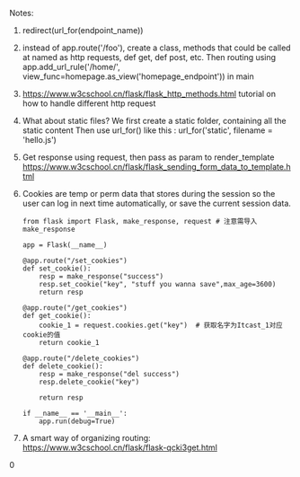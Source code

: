 Notes: 

1. redirect(url_for(endpoint_name))

2. instead of app.route('/foo'), create a class, methods that could be called at named as http requests, def get, def post, etc. Then routing using app.add_url_rule('/home/', view_func=homepage.as_view('homepage_endpoint')) in main

3. https://www.w3cschool.cn/flask/flask_http_methods.html tutorial on how to handle different http request

4. What about static files? 
    We first create a static folder, containing all the static content
    Then use url_for() like this : url_for('static', filename = 'hello.js')

5. Get response using request, then pass as param to render_template
  https://www.w3cschool.cn/flask/flask_sending_form_data_to_template.html

6. Cookies are temp or perm data that stores during the session so the user can log in next time automatically, or save the current session data. 

    ```
    from flask import Flask, make_response, request # 注意需导入 make_response

    app = Flask(__name__)

    @app.route("/set_cookies")
    def set_cookie():
        resp = make_response("success")
        resp.set_cookie("key", "stuff you wanna save",max_age=3600)
        return resp

    @app.route("/get_cookies")
    def get_cookie():
        cookie_1 = request.cookies.get("key")  # 获取名字为Itcast_1对应cookie的值
        return cookie_1

    @app.route("/delete_cookies")
    def delete_cookie():
        resp = make_response("del success")
        resp.delete_cookie("key")

        return resp

    if __name__ == '__main__':
        app.run(debug=True)
    ```
5. A smart way of organizing routing: https://www.w3cschool.cn/flask/flask-qcki3get.html


0
 